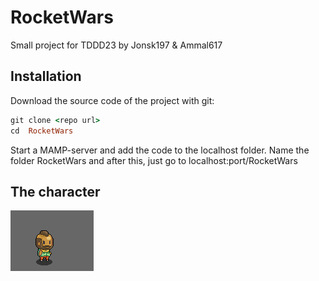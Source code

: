 # RocketWars
Small project for TDDD23 by Jonsk197 & Ammal617


Installation
--------------

Download the source code of the project with git:

```ruby
git clone <repo url>
cd  RocketWars
```

Start a MAMP-server and add the code to the localhost folder. Name the folder RocketWars and after this, just go to localhost:port/RocketWars

The character
--------------

![alt tag](https://github.com/jonsk197/RocketWars/blob/master/assets/gif/gif_man.gif)
